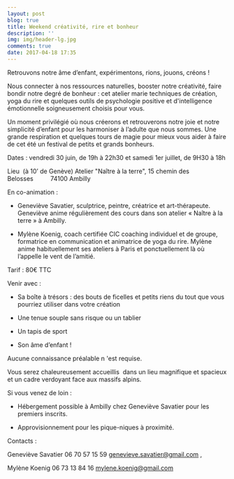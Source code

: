 ```yaml
---
layout: post
blog: true
title: Weekend créativité, rire et bonheur
description: ''
img: img/header-lg.jpg
comments: true
date: 2017-04-18 17:35
---
```





Retrouvons notre âme d’enfant, expérimentons, rions, jouons, créons !

Nous connecter à nos ressources naturelles, booster notre créativité, faire bondir notre degré de bonheur : cet atelier marie techniques de création, yoga du rire et quelques outils de psychologie positive et d'intelligence émotionnelle soigneusement choisis pour vous.

Un moment privilégié où nous créerons et retrouverons notre joie et notre simplicité d’enfant pour les harmoniser à l’adulte que nous sommes. Une grande respiration et quelques tours de magie pour mieux vous aider à faire de cet été un festival de petits et grands bonheurs.

Dates : vendredi  30 juin, de 19h à 22h30 et samedi 1er juillet, de 9H30 à 18h

Lieu  (à 10’ de Genève) Atelier "Naître à la terre", 15 chemin des Belosses          74100 Ambilly

En co-animation :

-	Geneviève Savatier, sculptrice, peintre, créatrice et art-thérapeute. Geneviève anime régulièrement des cours dans son atelier « Naître à la terre » à Ambilly.

-	Mylène Koenig, coach certifiée CIC coaching individuel et de groupe, formatrice en communication et animatrice de yoga du rire. Mylène anime habituellement ses ateliers à Paris et ponctuellement là où l’appelle le vent de l’amitié.

Tarif : 80€ TTC

Venir avec :

- Sa boîte à trésors : des bouts de ficelles et petits riens du tout que vous pourriez utiliser dans votre création

- Une tenue souple sans risque ou un tablier

- Un tapis de sport

- Son âme d’enfant !

Aucune connaissance préalable n 'est requise.

Vous serez chaleureusement accueillis  dans un lieu magnifique et spacieux et un cadre verdoyant face aux massifs alpins.

Si vous venez de loin :

- Hébergement possible à Ambilly chez Geneviève Savatier pour les premiers inscrits.

- Approvisionnement pour les pique-niques à proximité.

Contacts :

Geneviève Savatier 06 70 57 15 59 genevieve.savatier@gmail.com ,

Mylène Koenig 06 73 13 84 16 mylene.koenig@gmail.com